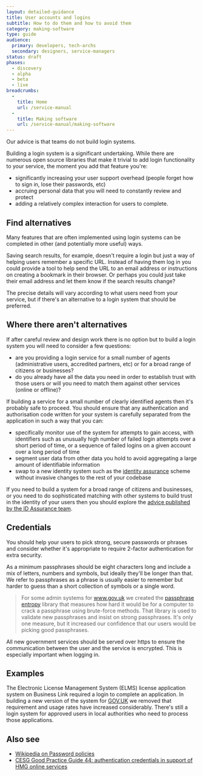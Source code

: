 ```yaml
---
layout: detailed-guidance
title: User accounts and logins
subtitle: How to do them and how to avoid them
category: making-software
type: guide
audience:
  primary: developers, tech-archs
  secondary: designers, service-managers
status: draft
phases:
  - discovery
  - alpha
  - beta
  - live
breadcrumbs:
  -
    title: Home
    url: /service-manual
  -
    title: Making software
    url: /service-manual/making-software
---
```


Our advice is that teams do not build login systems.

Building a login system is a significant undertaking. While there are numerous open source libraries that make it trivial to add login functionality to your service, the moment you add that feature you're:

* significantly increasing your user support overhead (people forget how to sign in, lose their passwords, etc) 
* accruing personal data that you will need to constantly review and protect
* adding a relatively complex interaction for users to complete.

## Find alternatives

Many features that are often implemented using login systems can be completed in other (and potentially more useful) ways.

Saving search results, for example, doesn't require a login but just a way of helping users remember a specific URL. Instead of having them log in you could provide a tool to help send the URL to an email address or instructions on creating a bookmark in their browser. Or perhaps you could just take their email address and let them know if the search results change?

The precise details will vary according to what users need from your service, but if there's an alternative to a login system that should be preferred.

## Where there aren't alternatives

If after careful review and design work there is no option but to build a login system you will need to consider a few questions:

* are you providing a login service for a small number of agents (administrative users, accredited partners, etc) or for a broad range of citizens or businesses?
* do you already have all the data you need in order to establish trust with those users or will you need to match them against other services (online or offline)?

If building a service for a small number of clearly identified agents then it's probably safe to proceed. You should ensure that any authentication and authorisation code written for your system is carefully separated from the application in such a way that you can:

* specifically monitor use of the system for attempts to gain access, with identifiers such as unusually high number of failed login attempts over a short period of time, or a sequence of failed logins on a given account over a long period of time
* segment user data from other data you hold to avoid aggregating a large amount of identifiable information
* swap to a new identity system such as the [identity assurance](/service-manual/identity-assurance) scheme without invasive changes to the rest of your codebase

If you need to build a system for a broad range of citizens and businesses, or you need to do sophisticated matching with other systems to build trust in the identity of your users then you should explore the [advice published by the ID Assurance team](/service-manual/identity-assurance).

## Credentials

You should help your users to pick strong, secure passwords or phrases and consider whether it's appropriate to require 2-factor authentication for extra security.

As a minimum passphrases should be eight characters long and include a mix of letters, numbers and symbols, but ideally they'll be longer than that. We refer to passphrases as a phrase is usually easier to remember but harder to guess than a short collection of symbols or a single word.

> For some admin systems for www.gov.uk we created the [passphrase entropy](https://github.com/alphagov/passphrase_entropy) library that measures how hard it would be for a computer to crack a passphrase using brute-force methods. That library is used to validate new passphrases and insist on strong passphrases. It's only one measure, but it increased our confidence that our users would be picking good passphrases.

All new government services should be served over https to ensure the communication between the user and the service is encrypted. This is especially important when logging in.

## Examples

The Electronic License Management System (ELMS) license application system on Business Link required a login to complete an application. In building a new version of the system for [GOV.UK](https://www.gov.uk/browse/business/licences) we removed that requirement and usage rates have increased considerably. There's still a login system for approved users in local authorities who need to process those applications.

## Also see

* [Wikipedia on Password policies](http://en.wikipedia.org/wiki/Password_policy#Password_length_and_formation)
* [CESG Good Practice Guide 44: authentication credentials in support of HMG online services](https://www.gov.uk/government/publications/identity-assurance-enabling-trusted-transactions)
